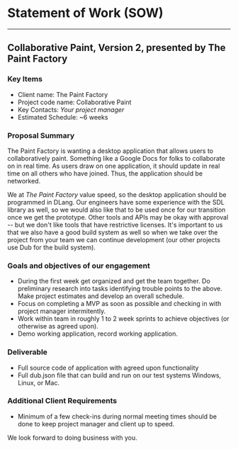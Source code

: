 # Statement of Work (SOW)

<hr>

## Collaborative Paint, Version 2, presented by The Paint Factory


### Key Items

* Client name: The Paint Factory
* Project code name: Collaborative Paint
* Key Contacts: *Your project manager*
* Estimated Schedule: ~6 weeks

### Proposal Summary

The Paint Factory is wanting a desktop application that allows users to collaboratively paint. Something like a Google Docs for folks to collaborate on in real time. As users draw on one application, it should update in real time on all others who have joined. Thus, the application should be networked.

We at *The Paint Factory* value speed, so the desktop application should be programmed in DLang. Our engineers have some experience with the SDL library as well, so we would also like that to be used once for our transition once we get the prototype. Other tools and APIs may be okay with approval -- but we don't like tools that have restrictive licenses. It's important to us that we also have a good build system as well so when we take over the project from your team we can continue development (our other projects use Dub for the build system).

### Goals and objectives of our engagement

- During the first week get organized and get the team together. Do preliminary research into tasks identifying trouble points to the above. Make project estimates and develop an overall schedule.
- Focus on completing a MVP as soon as possible and checking in with project manager intermitently.
- Work within team in roughly 1 to 2 week sprints to achieve objectives (or otherwise as agreed upon).
- Demo working application, record working application.

### Deliverable

- Full source code of application with agreed upon functionality
- Full dub.json file that can build and run on our test systems Windows, Linux, or Mac.

### Additional Client Requirements

- Minimum of a few check-ins during normal meeting times should be done to keep project manager and client up to speed.

We look forward to doing business with you.

